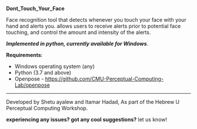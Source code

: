 **Dont_Touch_Your_Face**

 Face recognition tool that detects whenever you touch your face with your 
 hand and alerts you. allows users to receive alerts prior to potential face
 touching, and control the amount and intensity of the alerts.  
 
 
 **_Implemented in python, currently available for Windows_**.
 
 
 **Requirements**: 
 * Windows operating system (any)
 * Python (3.7 and above)  
 * Openpose  - https://github.com/CMU-Perceptual-Computing-Lab/openpose
 
 
 ---------------------------------------------------------------------------
 Developed by Shetu ayalew and Itamar Hadad, As part of the Hebrew U 
 Perceptual Computing Workshop.
 
 **experiencing any issues? got any cool suggestions?** 
 let us know!
